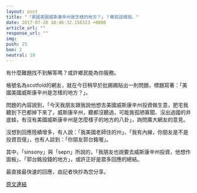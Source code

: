 ```yaml
---
layout: post
title: "「美國美國威斯康辛州是怎樣的地方？」？鄉民這樣說。"
date: 2017-07-28 10:46:32.156323 +0800
article_url: ""
response_url: ""
img: 
push: 25
boo: 2
neutral: 10
---
```


有什麼難題找不到解答嗎？或許鄉民能為你服務。

帳號名為scotfold的網友，就在今日稍早於批踢踢貼出一則問題，標題寫著：「美國美國威斯康辛州是怎樣的地方？」。

問題的內容說到，「今天我朋友跟我說他想去美國威斯康辛州投資做生意，肥宅我聽到下巴都掉下來了，威斯康辛州，聽都沒聽過，可能我孤陋寡聞、沒出過國的井底蛙，有沒有美國威斯康辛州是怎麼樣子的地方的八卦」，詢問廣大網友的意見。

沒想到回應陸續增多，有人說：「我美國老師住的州」、「我有內線，你朋友是不是投資百億」，也有人談到：「你朋友郭台銘喔」。

其中，「sinsony」與「sepn」所說的，「我朋友也說要去威斯康辛州投資，他想作面板」、「郭台銘投錢的地方」，或許正好是眾多回應的總結。

最直接最快速的回應，由記者快抄為您分享。

<a href = "https://www.ptt.cc/bbs/Gossiping/M.1501165086.A.A1D.html">原文連結</a>

